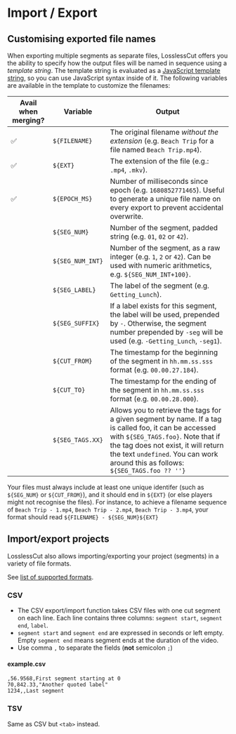 # Import / Export

## Customising exported file names

When exporting multiple segments as separate files, LosslessCut offers you the ability to specify how the output files will be named in sequence using a *template string*. The template string is evaluated as a [JavaScript template string](https://developer.mozilla.org/en-US/docs/Web/JavaScript/Reference/Template_literals), so you can use JavaScript syntax inside of it. The following variables are available in the template to customize the filenames:

| Avail when merging? | Variable | Output |
| - | - | - |
| ✅ | `${FILENAME}` | The original filename *without the extension* (e.g. `Beach Trip` for a file named `Beach Trip.mp4`).
| ✅ | `${EXT}` | The extension of the file (e.g.: `.mp4`, `.mkv`).
| ✅ | `${EPOCH_MS}` | Number of milliseconds since epoch (e.g. `1680852771465`). Useful to generate a unique file name on every export to prevent accidental overwrite.
| | `${SEG_NUM}` | Number of the segment, padded string (e.g. `01`, `02` or `42`).
| | `${SEG_NUM_INT}` | Number of the segment, as a raw integer (e.g. `1`, `2` or `42`). Can be used with numeric arithmetics, e.g. `${SEG_NUM_INT+100}`.
| | `${SEG_LABEL}` | The label of the segment (e.g. `Getting_Lunch`).
| | `${SEG_SUFFIX}` | If a label exists for this segment, the label will be used, prepended by `-`. Otherwise, the segment number prepended by `-seg` will be used (e.g. `-Getting_Lunch`, `-seg1`).
| | `${CUT_FROM}` | The timestamp for the beginning of the segment in `hh.mm.ss.sss` format (e.g. `00.00.27.184`).
| | `${CUT_TO}` | The timestamp for the ending of the segment in `hh.mm.ss.sss` format (e.g. `00.00.28.000`).
| | `${SEG_TAGS.XX}` | Allows you to retrieve the tags for a given segment by name. If a tag is called foo, it can be accessed with `${SEG_TAGS.foo}`. Note that if the tag does not exist, it will return the text `undefined`. You can work around this as follows: `${SEG_TAGS.foo ?? ''}`

Your files must always include at least one unique identifer (such as `${SEG_NUM}` or `${CUT_FROM}`), and it should end in `${EXT}` (or else players might not recognise the files). For instance, to achieve a filename sequence of `Beach Trip - 1.mp4`, `Beach Trip - 2.mp4`, `Beach Trip - 3.mp4`, your format should read `${FILENAME} - ${SEG_NUM}${EXT}`

## Import/export projects

LosslessCut also allows importing/exporting your project (segments) in a variety of file formats.

See [list of supported formats](https://github.com/mifi/lossless-cut/issues/1340).

### CSV

- The CSV export/import function takes CSV files with one cut segment on each line. Each line contains three columns: `segment start`, `segment end`, `label`.
- `segment start` and `segment end` are expressed in seconds or left empty. Empty `segment end` means segment ends at the duration of the video.
- Use comma `,` to separate the fields (**not** semicolon `;`)

#### example.csv

```csv
,56.9568,First segment starting at 0
70,842.33,"Another quoted label"
1234,,Last segment
```

### TSV

Same as CSV but `<tab>` instead.
